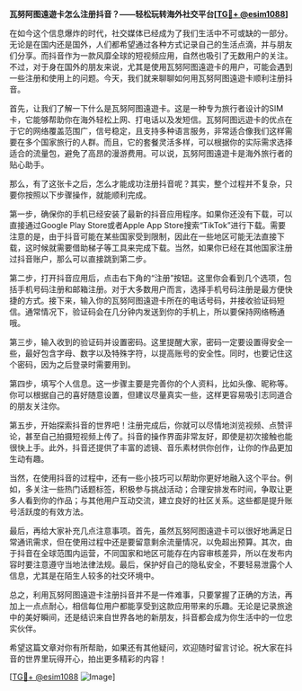 **瓦努阿图遠遊卡怎么注册抖音？——轻松玩转海外社交平台[[TG💪+ @esim1088](https://t.me/s/esim1088)]**

在如今这个信息爆炸的时代，社交媒体已经成为了我们生活中不可或缺的一部分。无论是在国内还是国外，人们都希望通过各种方式记录自己的生活点滴，并与朋友们分享。而抖音作为一款风靡全球的短视频应用，自然也吸引了无数用户的关注。不过，对于身在国外的朋友来说，尤其是使用瓦努阿图遠遊卡的用户，可能会遇到一些注册和使用上的问题。今天，我们就来聊聊如何用瓦努阿图遠遊卡顺利注册抖音。

首先，让我们了解一下什么是瓦努阿图遠遊卡。这是一种专为旅行者设计的SIM卡，它能够帮助你在海外轻松上网、打电话以及发短信。瓦努阿图远遊卡的优点在于它的网络覆盖范围广，信号稳定，且支持多种语言服务，非常适合像我们这样需要在多个国家旅行的人群。而且，它的套餐灵活多样，可以根据你的实际需求选择适合的流量包，避免了高昂的漫游费用。可以说，瓦努阿图遠遊卡是海外旅行者的贴心助手。

那么，有了这张卡之后，怎么才能成功注册抖音呢？其实，整个过程并不复杂，只要你按照以下步骤操作，就能顺利完成。

第一步，确保你的手机已经安装了最新的抖音应用程序。如果你还没有下载，可以直接通过Google Play Store或者Apple App Store搜索“TikTok”进行下载。需要注意的是，由于抖音可能在某些国家受到限制，因此在一些地区可能无法直接下载，这时候就需要借助梯子等工具来完成下载。当然，如果你已经在其他国家注册过抖音账户，那么可以直接跳到第二步。

第二步，打开抖音应用后，点击右下角的“注册”按钮。这里你会看到几个选项，包括手机号码注册和邮箱注册。对于大多数用户而言，选择手机号码注册是最方便快捷的方式。接下来，输入你的瓦努阿图遠遊卡所在的电话号码，并接收验证码短信。通常情况下，验证码会在几分钟内发送到你的手机上，所以要保持网络畅通哦。

第三步，输入收到的验证码并设置密码。这里提醒大家，密码一定要设置得安全一些，最好包含字母、数字以及特殊字符，以提高账号的安全性。同时，也要记住这个密码，因为之后登录时需要用到。

第四步，填写个人信息。这一步骤主要是完善你的个人资料，比如头像、昵称等。你可以根据自己的喜好随意设置，但建议尽量真实一些，这样更容易吸引志同道合的朋友关注你。

第五步，开始探索抖音的世界吧！注册完成后，你就可以尽情地浏览视频、点赞评论，甚至自己拍摄短视频上传了。抖音的操作界面非常友好，即使是初次接触也能很快上手。此外，抖音还提供了丰富的滤镜、音乐素材供你创作，让你的作品更加生动有趣。

当然，在使用抖音的过程中，还有一些小技巧可以帮助你更好地融入这个平台。例如，多关注一些热门话题标签，积极参与挑战活动；合理安排发布时间，争取让更多人看到你的作品；与其他用户互动交流，建立良好的社区关系。这些都是提升账号活跃度的有效方法。

最后，再给大家补充几点注意事项。首先，虽然瓦努阿图遠遊卡可以很好地满足日常通讯需求，但在使用过程中还是要留意剩余流量情况，以免超出预算。其次，由于抖音在全球范围内运营，不同国家和地区可能存在内容审核差异，所以在发布内容时要注意遵守当地法律法规。最后，保护好自己的隐私安全，不要轻易泄露个人信息，尤其是在陌生人较多的社交环境中。

总之，利用瓦努阿图遠遊卡注册抖音并不是一件难事，只要掌握了正确的方法，再加上一点点耐心，相信每位用户都能享受到这款应用带来的乐趣。无论是记录旅途中的美好瞬间，还是结识来自世界各地的新朋友，抖音都会成为你生活中的一位忠实伙伴。

希望这篇文章对你有所帮助，如果还有其他疑问，欢迎随时留言讨论。祝大家在抖音的世界里玩得开心，拍出更多精彩的内容！

[[TG💪+ @esim1088](https://t.me/s/esim1088) ![Image](https://i.postimg.cc/4NQfJmqS/Snipaste-2025-05-13-00-14-12.png)]